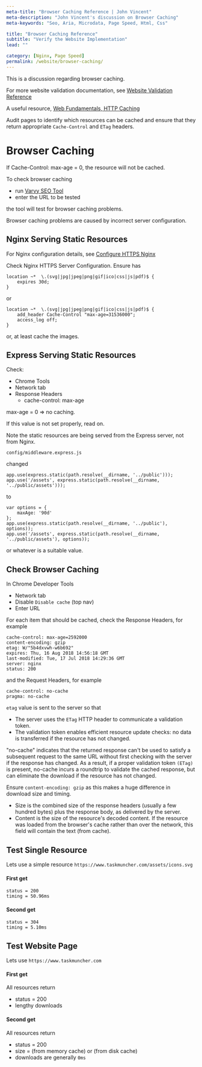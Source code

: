 ```yaml
---
meta-title: "Browser Caching Reference | John Vincent"
meta-description: "John Vincent's discussion on Browser Caching"
meta-keywords: "Seo, Aria, Microdata, Page Speed, Html, Css"

title: "Browser Caching Reference"
subtitle: "Verify the Website Implementation"
lead: ""

category: [Nginx, Page Speed]
permalink: /website/browser-caching/
---
```


This is a discussion regarding browser caching.

<!-- end -->

For more website validation documentation, see [Website Validation Reference](/website/website-validation/)

A useful resource, [Web Fundamentals, HTTP Caching](https://developers.google.com/web/fundamentals/performance/optimizing-content-efficiency/http-caching)

Audit pages to identify which resources can be cached and ensure that they return appropriate `Cache-Control` and `ETag` headers.

# Browser Caching

If Cache-Control: max-age = 0, the resource will not be cached.

To check browser caching

* run [Varvy SEO Tool](https://varvy.com/)
* enter the URL to be tested

the tool will test for browser caching problems.

Browser caching problems are caused by incorrect server configuration.

## Nginx Serving Static Resources

For Nginx configuration details, see [Configure HTTPS Nginx](/taskmuncher/deploy/configure-https-nginx/)

Check Nginx HTTPS Server Configuration. Ensure has

```
location ~*  \.(svg|jpg|jpeg|png|gif|ico|css|js|pdf)$ {
	expires 30d;
}
```

or

```
location ~*  \.(svg|jpg|jpeg|png|gif|ico|css|js|pdf)$ {
	add_header Cache-Control "max-age=31536000";
	access_log off;
}
```

or, at least cache the images.

## Express Serving Static Resources

Check:

* Chrome Tools
* Network tab
* Response Headers
	* cache-control: max-age

max-age = 0 => no caching.

If this value is not set properly, read on.

Note the static resources are being served from the Express server, not from Nginx.

`config/middleware.express.js`

changed

```
app.use(express.static(path.resolve(__dirname, '../public')));
app.use('/assets', express.static(path.resolve(__dirname, '../public/assets')));
```

to

```
var options = {
	maxAge: '90d'
};
app.use(express.static(path.resolve(__dirname, '../public'), options));
app.use('/assets', express.static(path.resolve(__dirname, '../public/assets'), options));	
```

or whatever is a suitable value.

## Check Browser Caching

In Chrome Developer Tools

* Network tab
* Disable `Disable cache` (top nav)
* Enter URL

For each item that should be cached, check the Response Headers, for example

```
cache-control: max-age=2592000
content-encoding: gzip
etag: W/"5b4dxvwh-w6b692"
expires: Thu, 16 Aug 2018 14:56:18 GMT
last-modified: Tue, 17 Jul 2018 14:29:36 GMT
server: nginx
status: 200
```

and the Request Headers, for example

```
cache-control: no-cache
pragma: no-cache
```

`etag` value is sent to the server so that

* The server uses the `ETag` HTTP header to communicate a validation token.
* The validation token enables efficient resource update checks: no data is transferred if the resource has not changed.

"no-cache" indicates that the returned response can't be used to satisfy a subsequent request to the same URL without first checking with the server if the response has changed. As a result, if a proper validation token `(ETag)` is present, no-cache incurs a roundtrip to validate the cached response, but can eliminate the download if the resource has not changed.

Ensure `content-encoding: gzip` as this makes a huge difference in download size and timing.

* Size is the combined size of the response headers (usually a few hundred bytes) plus the response body, as delivered by the server.
* Content is the size of the resource's decoded content. If the resource was loaded from the browser's cache rather than over the network, this field will contain the text (from cache).


## Test Single Resource

Lets use a simple resource `https://www.taskmuncher.com/assets/icons.svg`

#### First get

```
status = 200
timing = 50.96ms
```

#### Second get

```
status = 304
timing = 5.10ms
```

## Test Website Page

Lets use `https://www.taskmuncher.com`

#### First get

All resources return

* status = 200
* lengthy downloads

#### Second get

All resources return

* status = 200
* size = (from memory cache) or (from disk cache)
* downloads are generally `0ms`

